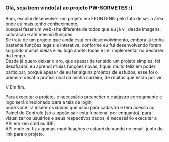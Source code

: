 ###  <b>Olá, seja bem vindo(a)</b> ao projeto  <b>PW-SORVETES</b> :)


  Bom, escolhi desenvolver um projeto em FRONTEND pelo fato de ser a área onde eu mais tenho conhecimento, <br/> busquei fazer um web-site diferente de todos que eu já vi, desde imagens, coloração e até mesmo funções.  <br/> Se trata de um projeto que ainda está em desenvolvimento, embora já tenha bastante funções legais e interativa, conforme eu fui desenvolvendo foram surgindo muitas ideias e eu logo anotei todas e irei implementar no decorrer do tempo. <br/> Desde já quero deixar claro, que apesar de ter sido um projeto simples, foi desafiador, eu aprendi muias funções novas, fiquei muito feliz em poder participar, porquê apesar de eu ter alguns projetos de estudos, esse foi o primeiro desafio profissional da minha carreira, de muitos que estão por vir. 

// Em fim.

  Para executar o projeto, é necessário preencher o cadastro corretamente e logo será direcionado para a tela de login, <br/>
 onde você irá inserir os dados que usou para cadastro e terá acesso ao Painel de Controle (só a opção sair está funcional por enquanto), para visualizar os usuários e seus respectivos dados, é necessário executar a API em seu cmd ou IDE, <br/> API onde eu fiz algumas modificações e estarei deixando no email, junto do link para o projeto. 


